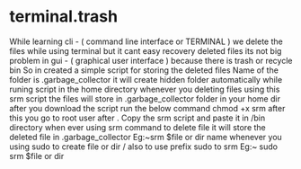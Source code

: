 # terminal.trash
While learning cli - ( command line interface or TERMINAL ) 
we delete the files while using terminal but it cant easy recovery deleted files
its not big problem in gui - ( graphical user interface ) because there is trash or recycle bin 
So in created a simple script for storing the deleted files 
Name of the folder is .garbage_collector
it will create  hidden folder automatically while runing script  in the home directory 
whenever you deleting files using this srm script the files will store in .garbage_collector folder in your home dir
after you download the script run the below command 
              chmod +x srm
after this you go to root user after . Copy the srm script and paste it in  /bin directory 
when ever using srm command to delete file it will store the deleted file in .garbage_collector 
            Eg:~srm $file or dir name
whenever you using sudo to create file or dir / also to use prefix sudo to srm 
            Eg:~ sudo srm $file or dir 
            
